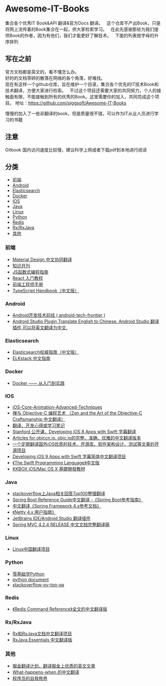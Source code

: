 # Awesome-IT-Books  
集合各个优秀IT Book&API 翻译&官方Docs 翻译。  
这个仓库不产出Book，只是将网上流传着的Book集合在一起，供大家检索学习。  
在此先感谢那些为我们提供Book的作者，因为有他们，我们才能更好了解技术。  
下面的列表按字母的升序排列  

## 写在之前
官方文档都是英文的，看不懂怎么办。  
好的的文档零碎的散落在网络的各个角落，好难找。  
现在有这样一个github仓库，旨在维护一个目录，集合各个优先的IT技术Book和技术翻译，方便大家进行检索。  
不过这个项目还需要大家的共同努力，个人的接触面有限，不能接触到所有的优秀的Book。这里需要你的加入，共同完成这个项目。
地址：https://github.com/piggsoft/Awesome-IT-Books

慢慢的加入了一些非翻译的book，但是质量很不错，可以作为IT从业人员进行学习的书籍

## 注意
Gitbook 国内访问速度比较慢，建议科学上网或者下载pdf到本地进行阅读

## 分类
* [前端](#前端)
* [Android](#android)
* [Elasticsearch](#elasticsearch)
* [Docker](#docker)
* [IOS](#ios)
* [Java](#java)
* [Linux](#linux)
* [Python](#python)
* [Redis](#redis)
* [Rx/RxJava](#rxrxjava)
* [其他](#其他)

### 前端
* [Material Design 中文协同翻译](https://github.com/1sters/material_design_zh)
* [知识月刊](https://github.com/jsfront/month)
* [JS函数式编程指南](https://www.gitbook.com/book/llh911001/mostly-adequate-guide-chinese/details)
* [React 入门教程](https://www.gitbook.com/book/hulufei/react-tutorial/details)
* [前端工程师手册](https://www.gitbook.com/book/leohxj/front-end-database/details)
* [TypeScript Handbook（中文版）](https://www.gitbook.com/book/zhongsp/typescript-handbook/details)

### Android
* [Android开发技术前线 ( android-tech-frontier )](https://github.com/hehonghui/android-tech-frontier)
* [Android Studio Plugin,Translate English to Chinese. Android Studio 翻译插件,可以将英文翻译为中文.](https://github.com/Skykai521/ECTranslation)

### Elasticsearch
* [Elasticsearch权威指南（中文版）](https://www.gitbook.com/book/looly/elasticsearch-the-definitive-guide-cn/details)
* [ELKstack 中文指南](https://www.gitbook.com/book/chenryn/elk-stack-guide-cn/details)

### Docker
* [Docker —— 从入门到实践](https://www.gitbook.com/book/yeasy/docker_practice/details)

### IOS
 * [iOS-Core-Animation-Advanced-Techniques](https://github.com/AttackOnDobby/iOS-Core-Animation-Advanced-Techniques)
 * [禅与 Objective-C 编程艺术 （Zen and the Art of the Objective-C Craftsmanship 中文翻译）](https://github.com/oa414/objc-zen-book-cn)
 * [翻译、开发心得或学习笔记](https://github.com/nixzhu/dev-blog)
 * [Stanford 公开课，Developing iOS 8 Apps with Swift 字幕翻译](https://github.com/X140Yu/Developing_iOS_8_Apps_With_Swift)
 * [Articles for objccn.io. objc.io的完整、准确、优雅的中文翻译版本](https://github.com/objccn/articles)
 * [一个定期翻译国外iOS优质的技术、开源库、软件架构设计、测试等文章的开源项目](https://github.com/hehonghui/iOS-tech-frontier)
 * [Developing iOS 9 Apps with Swift 字幕简体中文翻译项目](https://github.com/SwiftGGTeam/Developing-iOS-9-Apps-with-Swift)
 * [《The Swift Programming Language》中文版](https://www.gitbook.com/book/numbbbbb/-the-swift-programming-language-/details)
 * [KKBOX iOS/Mac OS X 基礎開發教材](https://www.gitbook.com/book/zonble/kkbox-ios-dev/details)

### Java
* [stackoverflow上Java相关回答Top100整理翻译](https://github.com/giantray/stackoverflow-java-top-qa)
* [Spring Boot Reference Guide中文翻译 -《Spring Boot参考指南》](https://github.com/qibaoguang/Spring-Boot-Reference-Guide)
* [中文翻译《Spring Framework 4.x参考文档》](https://github.com/waylau/spring-framework-4-reference)
* [《Netty 4.x 用户指南》](https://github.com/waylau/netty-4-user-guide)
* [JetBrains IDE/Android Studio 翻译插件](https://github.com/YiiGuxing/TranslationPlugin)
* [Spring MVC 4.2.4 RELEASE 中文文档完整翻译稿](https://github.com/linesh-simplicity/translation-spring-mvc-4-documentation)

### Linux
* [Linux中国翻译项目](https://github.com/LCTT/TranslateProject)

### Python
* [零基础学Python](https://www.gitbook.com/book/looly/python-basic/details)
* [python document](https://github.com/ictar/python-doc)
* [stackoverflow-py-top-qa](https://github.com/wklken/stackoverflow-py-top-qa)

### Redis
* [《Redis Command Reference》全文的中文翻译版](https://github.com/huangz1990/redis)

### Rx/RxJava
* [Rx和RxJava文档中文翻译项目](https://github.com/mcxiaoke/RxDocs)
* [RxJava Essentials 中文翻译版](https://github.com/yuxingxin/RxJava-Essentials-CN)

### 其他
* [掘金翻译计划，翻译掘金上优质的英文文章](https://github.com/xitu/gold-miner)
* [What-happens-when 的中文翻译](https://github.com/skyline75489/what-happens-when-zh_CN)
* [程序员的自我修养](https://www.gitbook.com/book/leohxj/a-programmer-prepares/details)
